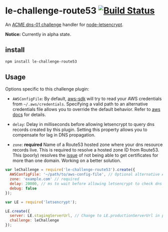 # le-challenge-route53 [![Build Status](https://travis-ci.org/thadeetrompetter/le-challenge-route53.svg?branch=master)](https://travis-ci.org/thadeetrompetter/le-challenge-route53)

An [ACME dns-01 challenge](https://tools.ietf.org/html/draft-ietf-acme-acme-01#section-7.5)
handler for [node-letsencrypt](https://github.com/Daplie/node-letsencrypt).

**Notice:** Currently in alpha state.

## install

```sh
npm install le-challenge-route53
```

## Usage

Options specific to this challenge plugin:

* `AWSConfigFile`: By default, [aws-sdk](https://www.npmjs.com/package/aws-sdk)
will try to read your AWS credentials from  `~/.aws/credentials`. Specifying
a valid path to an alternative credentials file allows you to override the
default behavior. Refer to [aws docs](http://docs.aws.amazon.com/sdk-for-javascript/v2/developer-guide/loading-node-credentials-json-file.html) for details.

* `delay`: Delay in milliseconds before allowing letsencrypt to query dns
records created by this plugin. Setting this property allows you to compensate
for lag in DNS propagation.

* `zone`: **required** Name of a Route53 hosted zone where your dns resource
records live. This is required to resolve a hosted zone ID from Route53.
This (poorly) resolves the [issue](https://github.com/thadeetrompetter/le-challenge-route53/issues/1)
of not being able to get certificates for more than one domain. Working on a
better solution.

```javascript
var leChallenge = require('le-challenge-route53').create({
  AWSConfigFile: '~/path/to/aws-config-file', // Optional alternative AWS credentials file to use.
  zone: 'example.com' // required
  delay: 20000, // ms to wait before allowing letsencrypt to check dns record (20000 ms is the default)
  debug: false
});

var LE = require('letsencrypt');

LE.create({
  server: LE.stagingServerUrl, // Change to LE.productionServerUrl in production
  challenge: leChallenge
});
```
